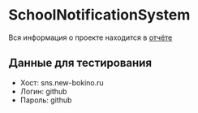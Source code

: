 # SchoolNotificationSystem
Вся информация о проекте находится в [отчёте](https://github.com/ruslan2570/SchoolNotificationSystem/blob/main/%D0%9E%D1%82%D1%87%D1%91%D1%82.docx)
## Данные для тестирования
- Хост: sns.new-bokino.ru
- Логин: github
- Пароль: github
